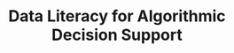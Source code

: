 ---
id: "algo-support-eng" # nochmal überlegen
method: "Lecture and exercise"
institution: "Faculty of Business Administration"
title: "Data Literacy for Algorithmic Decision Support"
title_project: "Data Driven Decision Making for Sustainable Mobility"
title_short: 
period: "Apr 23 ­­- Mar 24 (12 months)"
foerderlinie: "Subject-specific data literacy"
round: "2"
filter: "2"
lecture2go:
uhh_url: "https://www.hcl.uni-hamburg.de/en/ddlitlab/data-literacy-lehrlabor/zweite-foerderrunde/05-dlit-algo-decision-support.html"
contributors: "Julian Golak, Prof. Dr. Malte Fliedner, Prof. Dr. Simone Neumann, Dr. Arne Schulz"
quote: "Digitalisation is triggering comprehensive change processes in almost all branches of industry and is having a profound impact on human work. A key aspect of this change is the increasing use of algorithmic procedures in operational decision-making processes that were originally reserved for human decision-makers. This inevitably requires a new form of division of labour in which planning and control activities are increasingly carried out with machine support."
text: |
    ## Orientation of the project

    In this DLE project, the students examined the application of algorithmic processes for operational decision-making. Using the fictitious ridesharing provider "MichelSprinter", an experimental setting was designed that offered the opportunity to understand and discuss these decision-making processes realistically and also in connection with the stakeholders. Algorithmic processes for operational decision-making are revolutionising the way in which companies make strategic and operational decisions.

    *By using algorithms, huge amounts of data can be analysed in a short space of time and patterns identified that would be difficult for human decision-makers to access on their own.* Machine learning and artificial intelligence in particular play a central role here. Nevertheless, it is essential to consider the ethical and social implications of these technologies to ensure that they are used responsibly. Overall, algorithmic processes offer enormous potential, which was explored in an exciting experiment in this project.

    ## Review and results

    In the first phase of the course, the students create a database for their fictitious setting with the help of a questionnaire that is developed in a preceding seminar. This data is statistically analysed in the second phase with the help of R. The necessary programming concepts are taught in a low-threshold manner with explanatory videos and programming tasks. The analyses are then implemented in presence in supervised tutorials with Jupyter notebooks. In the final phase of the course, the results obtained are utilised with Python for algorithmic decision-making for the "MichelSprinter".

    *In addition to the technical processes, the interaction between human decision-makers and machine processes, the consideration of the preferences of the company's stakeholders and the possible effects on society and the environment are also important here. Overall, students learn about processes and challenges for the application of algorithmic procedures in the context of operational decision-making and learn to assess the strengths and weaknesses of algorithmic decision-making procedures.*

    This DLE course is open to all Master's students of the Faculty of Business Administration. It is to be permanently included in the curriculum of the business administration methods programme.

image: "https://www.hcl.uni-hamburg.de/16954199/dlitalgo-ma-joseph-ndem7f3jq2o-unsplash-733x414-143aa1bf250abb411d5209672fdd087cc45d8838.jpg"
image_credit: "ma joseph / unsplash"
link_external:
stine: "https://www.stine.uni-hamburg.de/scripts/mgrqispi.dll?APPNAME=CampusNet&PRGNAME=COURSEDETAILS&ARGUMENTS=-N000000000000001,-N000605,-N0,-N387074304870328,-N387074304898329,-N0,-N0,-N3,-AvoajxQD9vYmd4fKyWQ5hcqHwfNLA7fWucUKjmNNwfMRsPMKFxDK0OMetRzcN7vZyegWLRq55CfUqPoKKCQRTmqwqvDoCYBGarqZjfQDZvYoWx-mVcYUavNRuRNKJHIejWfWSfQfFYD26fNHIPIPpxY7AvYU7PD2-OfWWP-LSHSHDQNmac-U-HMPomdozQY6jxfKof-BtPI5PP-W3vI5q4gHQ4vZTR-pqxY5wfdZmWqLXPWoqQQ5K4qADWWe6edmmcgRIHDWFQMU8cdUheUeZxfwMQqHxWSWWvBNtcfmeefZKHMpzQWLNmdWtOqG9rgBFRSWQ3SLtfj5FmdVtcZpIfuWjPdeAmSWaYBAQcNwQYoP8fdLWWZmlvI7txupUOBWmRDHE7Nl9WNUTcoW94BK3RzwxxUppcDRKHqewRDD6RWLsPYZHYf6vWui-QZa6cQppedGLxdLaxdwP4zUtcNHC3WPmxqAERgoaVWo8RSaNxYLSvUUSxfAvYBmWvNR-vqHHYDGxHMW7vWmsPzAPVgUQQM7AQu5bQZoEVBHxQoLPV-pjrD6FfzHvfBWXfUUoQB5aOfH5vf5MvZU0fQWYWIoZfzRfWqLjVfRlvBFjHUHWcIHvxBLZvBD-RfBNcSnNxqKq3fFjxWKo3SUNQWa9eY6kxDwxVqLmHuo37u5V3QLjxd53mUfwQZPFv-W5mN56mBoKCu5FYD5hHjmmWD6BcZ5oVj5hOupeHZajRBBdxuHomjKWcjWwVQmu4gowcfm3YIl-"
---